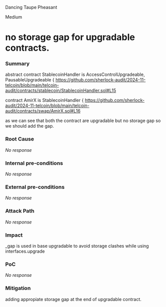 Dancing Taupe Pheasant

Medium

# no storage gap for upgradable contracts.

### Summary

abstract contract StablecoinHandler is
    AccessControlUpgradeable,
    PausableUpgradeable
{
https://github.com/sherlock-audit/2024-11-telcoin/blob/main/telcoin-audit/contracts/stablecoin/StablecoinHandler.sol#L15


contract AmirX is StablecoinHandler {
https://github.com/sherlock-audit/2024-11-telcoin/blob/main/telcoin-audit/contracts/swap/AmirX.sol#L16

as we can see that both the contract are upgradable but no storage gap so we should add the gap.

### Root Cause

_No response_

### Internal pre-conditions

_No response_

### External pre-conditions

_No response_

### Attack Path

_No response_

### Impact

_gap is used in base upgradable to avoid storage clashes while using interfaces.upgrade

### PoC

_No response_

### Mitigation

adding appropiate storage gap at the end of upgradable contract. 